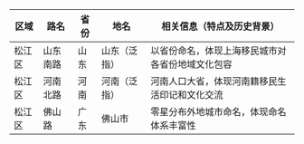 | 区域 | 路名 | 省份 | 地名 | 相关信息（特点及历史背景） |
|------|------|------|------|---------------------------|
| 松江区 | 山东南路 | 山东 | 山东（泛指） | 以省份命名，体现上海移民城市对各省份地域文化包容 |
| 松江区 | 河南北路 | 河南 | 河南（泛指） | 河南人口大省，体现河南籍移民生活印记和文化交流 |
| 松江区 | 佛山路 | 广东 | 佛山市 | 零星分布外地城市命名，体现命名体系丰富性 |
